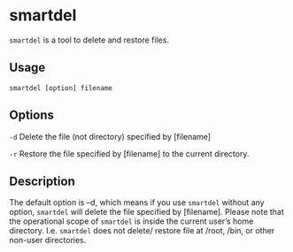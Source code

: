 smartdel
========

`smartdel` is a tool to delete and restore files.

Usage
-----
`smartdel [option] filename`

Options
-------
``-d`` 
  Delete the file (not directory) specified by [filename]

``-r``
  Restore the file specified by [filename] to the current directory.

Description
-----------
The default option is –d, which means if you use `smartdel` without any option, 
`smartdel` will delete the file specified by [filename]. Please note that the operational 
scope of `smartdel` is inside  the current user’s home directory. I.e. `smartdel` does not 
delete/ restore file at /root, /bin, or other  non-user directories.

